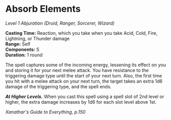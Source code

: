 # Absorb Elements
*Level 1 Abjuration (Druid, Ranger, Sorcerer, Wizard)*

**Casting Time:** Reaction, which you take when you take Acid, Cold, Fire, Lightning, or Thunder damage  
**Range:** Self  
**Components:** S  
**Duration:** 1 round

The spell captures some of the incoming energy, lessening its effect on you and storing it for your next melee attack. You have resistance to the triggering damage type until the start of your next turn. Also, the first time you hit with a melee attack on your next turn, the target takes an extra 1d6 damage of the triggering type, and the spell ends.

***At Higher Levels.*** When you cast this spell using a spell slot of 2nd level or higher, the extra damage increases by 1d6 for each slot level above 1st.


*Xanathar's Guide to Everything, p.150*